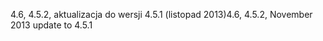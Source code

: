 <span data-ttu-id="ecfa1-101">4.6, 4.5.2, aktualizacja do wersji 4.5.1 (listopad 2013)</span><span class="sxs-lookup"><span data-stu-id="ecfa1-101">4.6, 4.5.2, November 2013 update to 4.5.1</span></span>